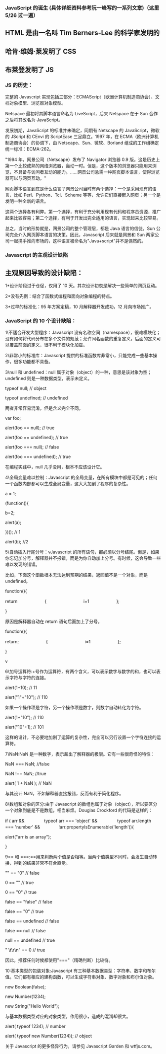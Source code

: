 ### JavaScript 的诞生 (具体详细资料参考阮一峰写的一系列文章)（这里 5/26 过一遍）

## HTML 是由一名叫 Tim Berners-Lee 的科学家发明的

## 哈肯·维姆·莱发明了 CSS

## 布莱登发明了 JS

### JS 的历史：

 完整的 Javascript 实现包括三部分：ECMAScript（欧洲计算机制造商协会）、文档对象模型、浏览器对象模型。

 Netspace 最初将其脚本语言命名为 LiveScript，后来 Netspace 在于 Sun 合作之后将其改名为 JavaScript。

 发展初期，JavaScript 的标准并未确定，同期有 Netscape 的 JavaScript，微软的 JScript 和 CEnvi 的 ScriptEase 三足鼎立。1997 年，在 ECMA（欧洲计算机制造商协会）的协调下，由 Netscape、Sun、微软、Borland 组成的工作组确定统一标准：ECMA-262。

"1994 年，网景公司（Netscape）发布了 Navigator 浏览器 0.9 版。这是历史上第一个比较成熟的网络浏览器，轰动一时。但是，这个版本的浏览器只能用来浏览，不具备与访问者互动的能力。......网景公司急需一种网页脚本语言，使得浏览器可以与网页互动。"

网页脚本语言到底是什么语言？网景公司当时有两个选择：一个是采用现有的语言，比如 Perl、Python、Tcl、Scheme 等等，允许它们直接嵌入网页；另一个是发明一种全新的语言。

这两个选择各有利弊。第一个选择，有利于充分利用现有代码和程序员资源，推广起来比较容易；第二个选择，有利于开发出完全适用的语言，实现起来比较容易。

 总之，当时的形势就是，网景公司的整个管理层，都是 Java 语言的信徒，Sun 公司完全介入网页脚本语言的决策。因此，Javascript 后来就是网景和 Sun 两家公司一起携手推向市场的，这种语言被命名为"Java+script"并不是偶然的。

### Javascript 的主观设计缺陷

## 主观原因导致的设计缺陷：

 1\*设计阶段过于仓促，仅用了 10 天。其次设计初衷是解决一些简单的网页互动。

 2\*没有先例：结合了函数式编程和面向对象编程的特点。

 3\*过早的标准化：95 年方案定稿，10 月解释器开发成功，12 月向市场推广。

###  JavaScript 的 10 个设计缺陷：

1\不适合开发大型程序：Javascript 没有名称空间（namespace），很难模块化；没有如何将代码分布在多个文件的规范；允许同名函数的重复定义，后面的定义可以覆盖前面的定义，很不利于模块化加载。

2\非常小的标准库：Javascript 提供的标准函数库非常小，只能完成一些基本操作，很多功能都不具备。

3\null 和 undefined：null 属于对象（object）的一种，意思是该对象为空；undefined 则是一种数据类型，表示未定义。

typeof null; // object

typeof undefined; // undefined

两者非常容易混淆，但是含义完全不同。

var foo;

alert(foo == null); // true

alert(foo == undefined); // true

alert(foo === null); // false

alert(foo === undefined); // true

在编程实践中，null 几乎没用，根本不应该设计它。

4\全局变量难以控制：Javascript 的全局变量，在所有模块中都是可见的；任何一个函数内部都可以生成全局变量，这大大加剧了程序的复杂性。

a = 1;

(function(){

b=2;

alert(a);

})(); // 1

alert(b); //2

5\自动插入行尾分号：vJavascript 的所有语句，都必须以分号结尾。但是，如果你忘记加分号，解释器并不报错，而是为你自动加上分号。有时候，这会导致一些难以发现的错误。

比如，下面这个函数根本无法达到预期的结果，返回值不是一个对象，而是 undefined。

function(){

return
　　　　　　{
　　　　　　　　 i=1
　　　　　　};

}

原因是解释器自动在 return 语句后面加上了分号。

function(){

return;
　　　　　　{
　　　　　　　　 i=1
　　　　　　};

}

v

6\加号运算符:+号作为运算符，有两个含义，可以表示数字与数字的和，也可以表示字符与字符的连接。

alert(1+10); // 11

alert("1"+"10"); // 110

如果一个操作项是字符，另一个操作项是数字，则数字自动转化为字符。

alert(1+"10"); // 110

alert("10"+1); // 101

这样的设计，不必要地加剧了运算的复杂性，完全可以另行设置一个字符连接的运算符。

7\NaN:NaN 是一种数字，表示超出了解释器的极限。它有一些很奇怪的特性：

NaN === NaN; //false

NaN !== NaN; //true

alert( 1 + NaN ); // NaN

与其设计 NaN，不如解释器直接报错，反而有利于简化程序。

8\数组和对象的区分:由于 Javascript 的数组也属于对象（object），所以要区分一个对象到底是不是数组，相当麻烦。Douglas Crockford 的代码是这样的：

if ( arr &&
　　　　 typeof arr === 'object' &&
　　　　 typeof arr.length === 'number' &&
　　　　!arr.propertyIsEnumerable('length')){

alert("arr is an array");

}

9\== 和 ===:==用来判断两个值是否相等。当两个值类型不同时，会发生自动转换，得到的结果非常不符合直觉。

"" == "0" // false

0 == "" // true

0 == "0" // true

false == "false" // false

false == "0" // true

false == undefined // false

false == null // false

null == undefined // true

" \t\r\n" == 0 // true

因此，推荐任何时候都使用"==="（精确判断）比较符。

10\:基本类型的包装对象:Javascript 有三种基本数据类型：字符串、数字和布尔值。它们都有相应的建构函数，可以生成字符串对象、数字对象和布尔值对象。

new Boolean(false);

new Number(1234);

new String("Hello World");

与基本数据类型对应的对象类型，作用很小，造成的混淆却很大。

alert( typeof 1234); // number

alert( typeof new Number(1234)); // object

关于 Javascript 的更多怪异行为，请参见 Javascript Garden 和 wtfjs.com。
